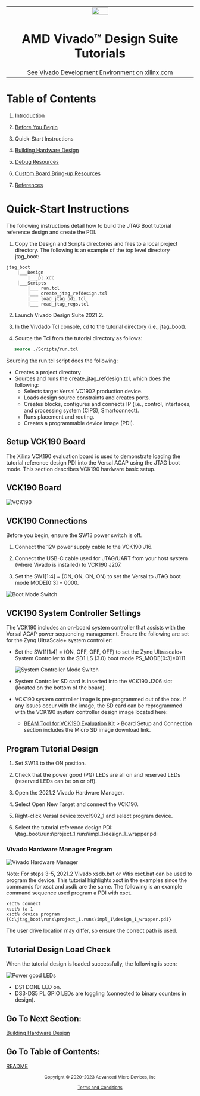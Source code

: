 <table class="sphinxhide" width="100%">
 <tr width="100%">
    <td align="center"><img src="https://raw.githubusercontent.com/Xilinx/Image-Collateral/main/xilinx-logo.png" width="30%"/><h1>AMD Vivado™ Design Suite Tutorials</h1>
    <a href="https://www.xilinx.com/products/design-tools/vivado.html">See Vivado Development Environment on xilinx.com</br></a>
    </td>
 </tr>
</table>

# Table of Contents

1. [Introduction](README.md)

2. [Before You Begin](2BeforeYouBegin.md)

3. Quick-Start Instructions

4. [Building Hardware Design](4BuildingHardwareDesign.md)

5. [Debug Resources](5DebugResources.md)

6. [Custom Board Bring-up Resources](6CustomBoardBringupResources.md)

7. [References](7References.md)

# Quick-Start Instructions

The following instructions detail how to build the JTAG Boot tutorial reference design and create the PDI.

 1. Copy the Design and Scripts directories and files to a local project directory.
 The following is an example of the top level directory jtag_boot:

```
jtag_boot
	|___Design
	    |___pl.xdc
	|___Scripts
	    |___ run.tcl  
	    |___ create_jtag_refdesign.tcl
	    |___ load_jtag_pdi.tcl
	    |___ read_jtag_regs.tcl
```

 2. Launch Vivado Design Suite 2021.2.

 3. In the Vivdado Tcl console, cd to the tutorial directory (i.e., jtag_boot).

 4. Source the Tcl from the tutorial directory as follows:

 ```tcl
 	source ./Scripts/run.tcl
 ```

 Sourcing the run.tcl script does the following:
  * Creates a project directory
  * Sources and runs the create_jtag_refdesign.tcl, which does the following:
      * Selects target Versal VC1902 production device.
      * Loads design source constraints and creates ports.
      * Creates blocks, configures and connects IP (i.e., control, interfaces, and processing system (CIPS), Smartconnect).
      * Runs placement and routing.
      * Creates a programmable device image (PDI).

## Setup VCK190 Board

The Xilinx VCK190 evaluation board is used to demonstrate loading the tutorial reference design PDI into the Versal ACAP using the JTAG boot mode. This section describes VCK190 hardware basic setup.

## VCK190 Board

![VCK190](Images/3_vck190_board.png)

## VCK190 Connections

Before you begin, ensure the SW13 power switch is off.

1. Connect the 12V power supply cable to the VCK190 J16.

2. Connect the USB-C cable used for JTAG/UART from your host system (where Vivado is installed) to VCK190 J207.

3. Set the SW1[1:4] = (ON, ON, ON, ON) to set the Versal to JTAG boot mode MODE[0:3] = 0000.

  ![Boot Mode Switch](Images/3_vck190sw1.png)

## VCK190 System Controller Settings

The VCK190 includes an on-board system controller that assists with the Versal ACAP power sequencing management. Ensure the following are set for the Zynq UltraScale+ system controller:

* Set the SW11[1:4] = (ON, OFF, OFF, OFF) to set the Zynq Ultrascale+ System Controller to the SD1 LS (3.0) boot mode PS_MODE[0:3]=0111.

  ![System Controller Mode Switch](Images/3_vck190sw11.png)

* System Controller SD card is inserted into the VCK190 J206 slot (located on the bottom of the board).

* VCK190 system controller image is pre-programmed out of the box. If any issues occur with the image, the SD card can be reprogrammed with the VCK190 system controller design image located here:
  * [BEAM Tool for VCK190 Evaluation Kit](https://xilinx-wiki.atlassian.net/wiki/spaces/A/pages/973078551/BEAM+Tool+for+VCK190+Evaluation+Kit) > Board Setup and Connection section includes the Micro SD image download link.   


## Program Tutorial Design

1. Set SW13 to the ON position.

2. Check that the power good (PG) LEDs are all on and reserved LEDs (reserved LEDs can be on or off).

3. Open the 2021.2 Vivado Hardware Manager.

4. Select Open New Target and connect the VCK190.

5. Right-click Versal device xcvc1902_1 and select program device.

6. Select the tutorial reference design PDI: \jtag_boot\runs\project_1.runs\impl_1\design_1_wrapper.pdi

### Vivado Hardware Manager Program

![Vivado Hardware Manager](Images/3_hwmgr_pdisel.png)

Note: For steps 3-5, 2021.2 Vivado xsdb.bat or Vitis xsct.bat can be used to program the device. This tutorial highlights xsct in the examples since the commands for xsct and xsdb are the same. The following is an example command sequence used program a PDI with xsct.
```
xsct% connect
xsct% ta 1
xsct% device program {C:\jtag_boot\runs\project_1.runs\impl_1\design_1_wrapper.pdi}

```

The user drive location may differ, so ensure the correct path is used.

## Tutorial Design Load Check  

When the tutorial design is loaded successfully, the following is seen:

![Power good LEDs](Images/3_vck190_power_good_leds.jpg)

* DS1 DONE LED on.
* DS3-DS5 PL GPIO LEDs are toggling (connected to binary counters in design).

## Go To Next Section:
[Building Hardware Design](4BuildingHardwareDesign.md)

## Go To Table of Contents:  
[README](README.md)

<p class="sphinxhide" align="center"><sub>Copyright © 2020–2023 Advanced Micro Devices, Inc</sub></p>

<p class="sphinxhide" align="center"><sup><a href="https://www.amd.com/en/corporate/copyright">Terms and Conditions</a></sup></p>
